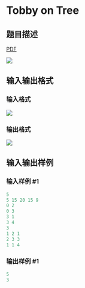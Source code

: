# Tobby on Tree

## 题目描述

[problemUrl]: https://uva.onlinejudge.org/index.php?option=com_onlinejudge&Itemid=8&category=871&page=show_problem&problem=4999

[PDF](https://uva.onlinejudge.org/external/131/p13101.pdf)

![](https://cdn.luogu.com.cn/upload/vjudge_pic/UVA13101/41403fabb2ee376f2a97f12398d3ba5b9dbbb7a8.png)

## 输入输出格式

### 输入格式

![](https://cdn.luogu.com.cn/upload/vjudge_pic/UVA13101/e51708e570c25bb230b2cc21794dfca5bc5d77a7.png)

### 输出格式

![](https://cdn.luogu.com.cn/upload/vjudge_pic/UVA13101/723ef1e6d573cf6972bd391e1407f465ba9e9640.png)

## 输入输出样例

### 输入样例 #1

```cpp
5
5 15 20 15 9
0 2
0 3
3 1
3 4
3
1 2 1
2 3 3
1 1 4
```


### 输出样例 #1

```cpp
5
3
```


